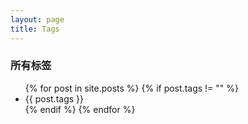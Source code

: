 ```yaml
---
layout: page
title: Tags
---
```


<h3>所有标签</h3>

<ul>
    {% for post in site.posts %}
    	{% if post.tags != "" %}
    		<li><a>{{ post.tags }}</a></li>
		{% endif %}
    {% endfor %}
</ul>





